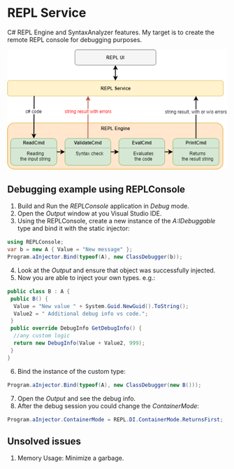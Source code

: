 # REPL Service
C# REPL Engine and SyntaxAnalyzer features. My target is to create the remote REPL console for debugging purposes.

![logo](https://github.com/zarikadzer/REPLConsole/blob/master/REPL_service.png)

## Debugging example using REPLConsole
1. Build and Run the *REPLConsole* application in *Debug* mode. 
2. Open the *Output* window at you Visual Studio IDE.
3. Using the REPLConsole, create a new instance of the *A:IDebuggable* type and bind it with the static injector:
```c#
using REPLConsole;
var b = new A { Value = "New message" };
Program.aInjector.Bind(typeof(A), new ClassDebugger(b));
```
4. Look at the *Output* and ensure that object was successfully injected.
5. Now you are able to inject your own types. e.g.:
```c#
public class B : A {
 public B() {
  Value = "New value " + System.Guid.NewGuid().ToString();
  Value2 = " Additional debug info vs code.";
 }
 public override DebugInfo GetDebugInfo() {
  //any custom logic
  return new DebugInfo(Value + Value2, 999);
 }
}
```
6. Bind the  instance of the custom type:
```c#
Program.aInjector.Bind(typeof(A), new ClassDebugger(new B()));
```
7. Open the *Output* and see the debug info.
8. After the debug session you could change the *ContainerMode*:
```c#
Program.aInjector.ContainerMode = REPL.DI.ContainerMode.ReturnsFirst;
```
## Unsolved issues
1. Memory Usage: Minimize a garbage.
